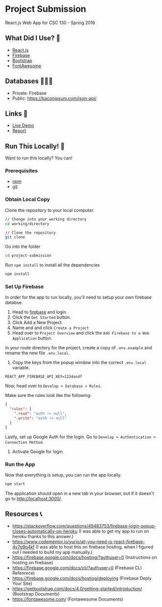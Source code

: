 # Project Submission

React.js Web App for CSC 130 - Spring 2018

## What Did I Use? 🐤

* [React.js](https://reactjs.org/)
* [Firebase](https://firebase.google.com/)
* [Bootstrap](https://getbootstrap.com/)
* [FontAwesome](https://fontawesome.com/)

## Databases 👩🏻‍💻

* Private: Firebase
* Public: https://baconipsum.com/json-api/

## Links 🔗

* [Live Demo]()
* [Report]()

## Run This Locally! 🚀

Want to run this locally? You can!

### Prerequisites

* [npm](https://www.npmjs.com/get-npm)
* [git](https://git-scm.com/)

### Obtain Local Copy

Clone the repository to your local computer.

```bash
// Change into your working directory
cd working/directory

// Clone the repository
git clone
```

Go into the folder

```bash
cd project-submission
```

Run `npm install` to install all the dependencies

```bash
npm install
```

### Set Up Firebase

In order for the app to run locally, you'll need to setup your own firebase databse.

1. Head to [firebase](https://firebase.google.com/) and login.
2. Click the `Get Started` button.
3. Click Add a New Project.
4. Name and and click `Create a Project`
5. Head over to `Project Overview` and click the `Add Firebase to a Web Application` button.

In your route directory for the project, create a copy of `.env.example` and rename the new file `.env.local`.

1. Copy the keys from the popup window into the correct `.env.local` variable.

```
REACT_APP_FIREBASE_API_KEY=1234asdf
```

Now, head over to `Develop > Database > Rules`.

Make sure the rules look like the following:

```json
{
  "rules": {
    ".read": "auth != null",
    ".write": "auth != null"
  }
}
```

Lastly, set up Google Auth for the login. Go to `Develop > Authentication > Connection Method`.

1. Activate Google for login.

### Run the App

Now that everything is setup, you can run the app locally.

```bash
npm start
```

The application should open in a new tab in your browser, but if it doesn't go to [http://localhost:3000/](http://localhost:3000/).

## Resources 📞

* https://stackoverflow.com/questions/49483753/firebase-login-popup-closes-automatically-on-heroku (I was able to get my app to run on heroku thanks to this answer.)
* https://www.codementor.io/yurio/all-you-need-is-react-firebase-4v7g9p4kf (I was able to host this on firebase hosting, when I figured out I needed to build my app manually.)
* https://firebase.google.com/docs/hosting/?authuser=0 (Instructions on hosting on firebase)
* https://firebase.google.com/docs/cli/?authuser=0 (Firebase CLI Refenrece)
* https://firebase.google.com/docs/hosting/deploying (Firebase Deply Your Site)
* https://getbootstrap.com/docs/4.0/getting-started/introduction/ (Bootstrap Documents)
* https://fontawesome.com/ (Fontawesome Documents)
